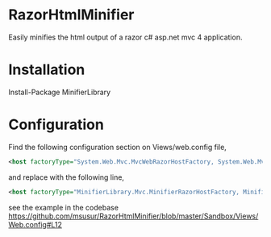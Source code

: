 RazorHtmlMinifier
=================

Easily minifies the html output of a razor c# asp.net mvc 4 application. 

Installation
============

Install-Package MinifierLibrary

Configuration
=============

Find the following configuration section on Views/web.config file,

```xml
<host factoryType="System.Web.Mvc.MvcWebRazorHostFactory, System.Web.Mvc, Version=4.0.0.0, Culture=neutral, PublicKeyToken=31BF3856AD364E35" />
```

and replace with the following line,

```xml
<host factoryType="MinifierLibrary.Mvc.MinifierRazorHostFactory, MinifierLibrary"/>
```

see the example in the codebase https://github.com/msusur/RazorHtmlMinifier/blob/master/Sandbox/Views/Web.config#L12
